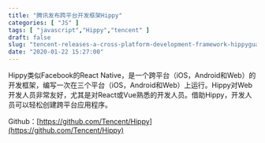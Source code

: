 ```yaml
---
title: "腾讯发布跨平台开发框架Hippy"
categories: [ "JS" ]
tags: [ "javascript","Hippy","tencent" ]
draft: false
slug: "tencent-releases-a-cross-platform-development-framework-hippyguan"
date: "2020-01-22 15:27:00"
---
```


Hippy类似Facebook的React Native，是一个跨平台（iOS，Android和Web）的开发框架，编写一次在三个平台（iOS，Android和Web）上运行。Hippy对Web开发人员非常友好，尤其是对React或Vue熟悉的开发人员。借助Hippy，开发人员可以轻松创建跨平台应用程序。

<!--more-->

Github：[https://github.com/Tencent/Hippy](https://github.com/Tencent/Hippy)